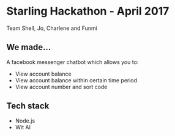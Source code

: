 # Starling Hackathon - April 2017

Team Shell, Jo, Charlene and Funmi

## We made...

A facebook messenger chatbot which allows you to:
* View account balance
* View account balance within certain time period
* View account number and sort code

## Tech stack
* Node.js
* Wit AI